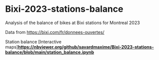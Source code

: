 # Bixi-2023-stations-balance
Analysis of the balance of bikes at Bixi stations for Montreal 2023

Data from https://bixi.com/fr/donnees-ouvertes/

Station balance [Interactive maps]**https://nbviewer.org/github/savardmaxime/Bixi-2023-stations-balance/blob/main/station_balance.ipynb**